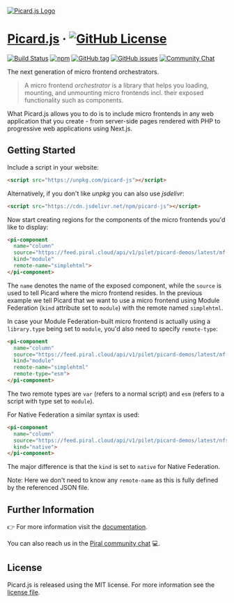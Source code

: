 [![Picard.js Logo](https://picard.js.org/picard-logo-256.png)](https://picard.js.org)

# [Picard.js](https://picard.js.org) &middot; [![GitHub License](https://img.shields.io/badge/license-MIT-blue.svg)](https://github.com/picardjs/picard/blob/main/LICENSE)

[![Build Status](https://github.com/picardjs/picard/actions/workflows/publish.yml/badge.svg)](https://github.com/picardjs/picard/actions)
[![npm](https://img.shields.io/npm/v/picard-js.svg)](https://www.npmjs.com/package/picard-js)
[![GitHub tag](https://img.shields.io/github/tag/picardjs/picard.svg)](https://github.com/picardjs/picard/releases)
[![GitHub issues](https://img.shields.io/github/issues/picardjs/picard.svg)](https://github.com/picardjs/picard/issues)
[![Community Chat](https://dcbadge.vercel.app/api/server/kKJ2FZmK8t?style=flat)](https://discord.gg/kKJ2FZmK8t)

The next generation of micro frontend orchestrators.

> A micro frontend *orchestrator* is a library that helps you loading, mounting, and unmounting micro frontends incl. their exposed functionality such as components.

What Picard.js allows you to do is to include micro frontends in any web application that you create - from server-side pages rendered with PHP to progressive web applications using Next.js.

## Getting Started

Include a script in your website:

```html
<script src="https://unpkg.com/picard-js"></script>
```

Alternatively, if you don't like *unpkg* you can also use *jsdelivr*:

```html
<script src="https://cdn.jsdelivr.net/npm/picard-js"></script>
```

Now start creating regions for the components of the micro frontends you'd like to display:

```html
<pi-component
  name="column"
  source="https://feed.piral.cloud/api/v1/pilet/picard-demos/latest/mf-simple-html/"
  kind="module"
  remote-name="simplehtml">
</pi-component>
```

The `name` denotes the name of the exposed component, while the `source` is used to tell Picard where the micro frontend resides. In the previous example we tell Picard that we want to use a micro frontend using Module Federation (`kind` attribute set to `module`) with the remote named `simplehtml`.

In case your Module Federation-built micro frontend is actually using a `library.type` being set to `module`, you'd also need to specify `remote-type`:

```html
<pi-component
  name="column"
  source="https://feed.piral.cloud/api/v1/pilet/picard-demos/latest/mf-simple-html/"
  kind="module"
  remote-name="simplehtml"
  remote-type="esm">
</pi-component>
```

The two remote types are `var` (refers to a normal script) and `esm` (refers to a script with type set to `module`).

For Native Federation a similar syntax is used:

```html
<pi-component
  name="column"
  source="https://feed.piral.cloud/api/v1/pilet/picard-demos/latest/nfsimplehtml/"
  kind="native">
</pi-component>
```

The major difference is that the `kind` is set to `native` for Native Federation.

Note: Here we don't need to know any `remote-name` as this is fully defined by the referenced JSON file.

## Further Information

👉 For more information visit the [documentation](https://picard.js.org).

You can also reach us in the [Piral community chat](https://discord.gg/kKJ2FZmK8t) 💻.

## License

Picard.js is released using the MIT license. For more information see the [license file](./LICENSE).
